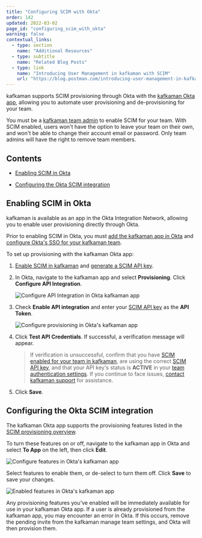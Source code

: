 ```yaml
---
title: "Configuring SCIM with Okta"
order: 142
updated: 2022-03-02
page_id: "configuring_scim_with_okta"
warning: false
contextual_links:
  - type: section
    name: "Additional Resources"
  - type: subtitle
    name: "Related Blog Posts"
  - type: link
    name: "Introducing User Management in kafkaman with SCIM"
    url: "https://blog.postman.com/introducing-user-management-in-kafkaman-with-scim/"
---
```


kafkaman supports SCIM provisioning through Okta with the [kafkaman Okta app](https://www.okta.com/integrations/kafkaman/), allowing you to automate user provisioning and de-provisioning for your team.

You must be a [kafkaman team admin](/docs/collaborating-in-kafkaman/roles-and-permissions/#team-roles) to enable SCIM for your team. With SCIM enabled, users won't have the option to leave your team on their own, and won't be able to change their account email or password. Only team admins will have the right to remove team members.

## Contents

* [Enabling SCIM in Okta](#enabling-scim-in-okta)

* [Configuring the Okta SCIM integration](#configuring-the-okta-scim-integration)

## Enabling SCIM in Okta

kafkaman is available as an app in the Okta Integration Network, allowing you to enable user provisioning directly through Okta.

Prior to enabling SCIM in Okta, you must [add the kafkaman app in Okta](https://www.okta.com/integrations/kafkaman/) and [configure Okta's SSO for your kafkaman team](/docs/administration/sso/saml-okta/).

To set up provisioning with the kafkaman Okta app:

1. [Enable SCIM in kafkaman](/docs/administration/scim-provisioning/scim-provisioning-overview/#enabling-scim-in-kafkaman) and [generate a SCIM API key](/docs/administration/scim-provisioning/scim-provisioning-overview/#generating-scim-api-key).

2. In Okta, navigate to the kafkaman app and select **Provisioning**. Click **Configure API Integration**.

    <img alt="Configure API Integration in Okta kafkaman app" src="https://assets.postman.com/kafkaman-docs/kafkaman-okta-app-configure-api-integration.jpg"/>

3. Check **Enable API integration** and enter your [SCIM API key](/docs/administration/scim-provisioning/scim-provisioning-overview/#generating-scim-api-key) as the **API Token**.

    <img alt="Configure provisioning in Okta's kafkaman app" src="https://assets.postman.com/kafkaman-docs/kafkaman-okta-app-enable-provisioning.jpg"/>

4. Click **Test API Credentials**. If successful, a verification message will appear.

    > If verification is unsuccessful, confirm that you have [SCIM enabled for your team in kafkaman](/docs/administration/scim-provisioning/scim-provisioning-overview/#enabling-scim-in-kafkaman), are using the correct [SCIM API key](/docs/administration/scim-provisioning/scim-provisioning-overview/#generating-scim-api-key), and that your API key's status is **ACTIVE** in your [team authentication settings](https://go.kafkaman.co/settings/team/auth). If you continue to face issues, [contact kafkaman support](https://www.postman.com/support/) for assistance.

5. Click **Save**.

## Configuring the Okta SCIM integration

The kafkaman Okta app supports the provisioning features listed in the [SCIM provisioning overview](/docs/administration/scim-provisioning/scim-provisioning-overview/#scim-features).

To turn these features on or off, navigate to the kafkaman app in Okta and select **To App** on the left, then click **Edit**.

<img alt="Configure features in Okta's kafkaman app" src="https://assets.postman.com/kafkaman-docs/kafkaman-okta-app-enable-features.jpg"/>

Select features to enable them, or de-select to turn them off. Click **Save** to save your changes.

<img alt="Enabled features in Okta's kafkaman app" src="https://assets.postman.com/kafkaman-docs/kafkaman-okta-app-enabled-features.jpg"/>

Any provisioning features you've enabled will be immediately available for use in your kafkaman Okta app. If a user is already provisioned from the kafkaman app, you may encounter an error in Okta. If this occurs, remove the pending invite from the kafkaman manage team settings, and Okta will then provision them.

